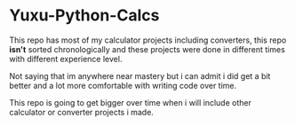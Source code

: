 # Yuxu-Python-Calcs

This repo has most of my calculator projects including converters, this repo **isn't** sorted chronologically and these projects were done in different times with different experience level.

Not saying that im anywhere near mastery but i can admit i did get a bit better and a lot more comfortable with writing code over time.

This repo is going to get bigger over time when i will include other calculator or converter projects i made.
